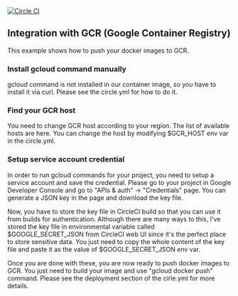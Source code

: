 [![Circle CI](https://circleci.com/gh/kimh/circleci-build-examples/tree/gcr-example.svg?style=svg)](https://circleci.com/gh/kimh/circleci-build-examples/tree/gcr-example)

## Integration with GCR (Google Container Registry)
This example shows how to push your docker images to GCR.

### Install gcloud command manually
gcloud command is not installed in our container image, so you have to install it via curl. Please see the circle.yml for how to do it.

### Find your GCR host
You need to change GCR host according to your region. The list of available hosts are here. You can change the host by modifying $GCR_HOST env var in the circle.yml.

### Setup service account credential
In order to run gcloud commands for your project, you need to setup a service account and save the credential. Please go to your project in Google Developer Console and go to "APIs & auth" -> "Credentials" page. You can generate a JSON key in the page and download the key file.

Now, you have to store the key file in CircleCI build so that you can use it from builds for authentication. Although there are many ways to this, I've stored the key file in environmental variable called $GOOGLE_SECRET_JSON from CircleCI web UI since it's the perfect place to store sensitive data. You just need to copy the whole content of the key file and paste it as the value of $GOOGLE_SECRET_JSON env var.

Once you are done with these, you are now ready to push docker images to GCR. You just need to build your image and use "gcloud docker push" command. Please see the deployment section of the cirle.yml for more details.
